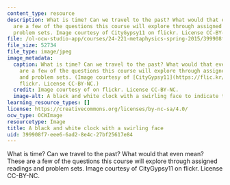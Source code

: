 ```yaml
---
content_type: resource
description: What is time? Can we travel to the past? What would that even mean? These
  are a few of the questions this course will explore through assigned readings and
  problem sets. Image courtesy of CityGypsy11 on flickr. License CC-BY-NC.
file: /ol-ocw-studio-app/courses/24-221-metaphysics-spring-2015/399908f7eee66ad28e4c27bf25617e84_24-221s15.jpg
file_size: 52734
file_type: image/jpeg
image_metadata:
  caption: What is time? Can we travel to the past? What would that even mean? These
    are a few of the questions this course will explore through assigned readings
    and problem sets. (Image courtesy of [CityGypsy11](https://flic.kr/p/8TQHyu) on
    flickr. License CC-BY-NC.)
  credit: Image courtesy of on flickr. License CC-BY-NC.
  image-alt: A black and white clock with a swirling face to indicate time travel.
learning_resource_types: []
license: https://creativecommons.org/licenses/by-nc-sa/4.0/
ocw_type: OCWImage
resourcetype: Image
title: A black and white clock with a swirling face
uid: 399908f7-eee6-6ad2-8e4c-27bf25617e84
---
```

What is time? Can we travel to the past? What would that even mean? These are a few of the questions this course will explore through assigned readings and problem sets. Image courtesy of CityGypsy11 on flickr. License CC-BY-NC.